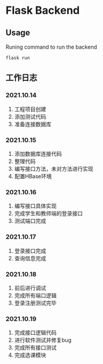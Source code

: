 # Flask Backend

## Usage

Runing command to run the backend
```shell
flask run
```

## 工作日志

### 2021.10.14

1. 工程项目创建
2. 添加测试代码
3. 准备连接数据库


### 2021.10.15

1. 添加数据库连接代码
2. 整理代码
3. 编写接口方法，未对方法进行实现
4. 配置HBase环境

### 2021.10.16

1. 编写接口具体实现
2. 完成学生和教师端的登录接口
3. 测试端口完成

### 2021.10.17

1. 登录接口完成
2. 查询信息完成

### 2021.10.18

1. 前后进行调试
2. 完成所有端口逻辑
3. 登录注册测试完毕


### 2021.10.19

1. 完成接口逻辑代码
2. 进行软件测试并修复bug
3. 完成所有接口测试
4. 完成选课模块
